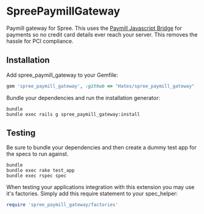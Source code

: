 # SpreePaymillGateway

Paymill gateway for Spree. This uses the [Paymill Javascript Bridge](https://www.paymill.com/en-gb/documentation-3/reference/paymill-bridge/) 
for payments so no credit card details ever reach your server. This removes the hassle for PCI compliance.

## Installation

Add spree_paymill_gateway to your Gemfile:

```ruby
gem 'spree_paymill_gateway', :github => "Hates/spree_paymill_gateway"
```

Bundle your dependencies and run the installation generator:

```shell
bundle
bundle exec rails g spree_paymill_gateway:install
```

## Testing

Be sure to bundle your dependencies and then create a dummy test app for the specs to run against.

```shell
bundle
bundle exec rake test_app
bundle exec rspec spec
```

When testing your applications integration with this extension you may use it's factories.
Simply add this require statement to your spec_helper:

```ruby
require 'spree_paymill_gateway/factories'
```
